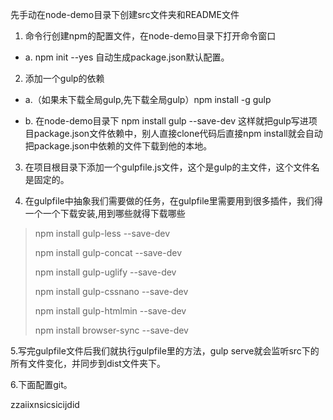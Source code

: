 先手动在node-demo目录下创建src文件夹和README文件

1. 命令行创建npm的配置文件，在node-demo目录下打开命令窗口
 - a. npm init --yes 自动生成package.json默认配置。

2. 添加一个gulp的依赖
 - a.（如果未下载全局gulp,先下载全局gulp）npm install -g gulp
 
 - b. 在node-demo目录下 npm install gulp --save-dev 这样就把gulp写进项目package.json文件依赖中，别人直接clone代码后直接npm install就会自动把package.json中依赖的文件下载到他的本地。

3. 在项目根目录下添加一个gulpfile.js文件，这个是gulp的主文件，这个文件名是固定的。

4. 在gulpfile中抽象我们需要做的任务，在gulpfile里需要用到很多插件，我们得一个一个下载安装,用到哪些就得下载哪些
>npm install gulp-less --save-dev
>
>npm install gulp-concat --save-dev
>
>npm install gulp-uglify --save-dev
>
>npm install gulp-cssnano --save-dev
>
>npm install gulp-htmlmin --save-dev
>
>npm install browser-sync --save-dev

5.写完gulpfile文件后我们就执行gulpfile里的方法，gulp serve就会监听src下的所有文件变化，并同步到dist文件夹下。

6.下面配置git。

zzaiixnsicsicijdid

